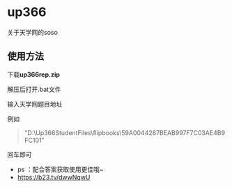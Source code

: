 # up366
关于天学网的soso
## 使用方法
下载**up366rep.zip**  

解压后打开.bat文件 

输入天学网题目地址 

例如   

>  "D:\Up366StudentFiles\flipbooks\59A0044287BEAB997F7C03AE4B9FC101"

回车即可  
* ps ：配合答案获取使用更佳哦~
* https://b23.tv/dwwNqwU
